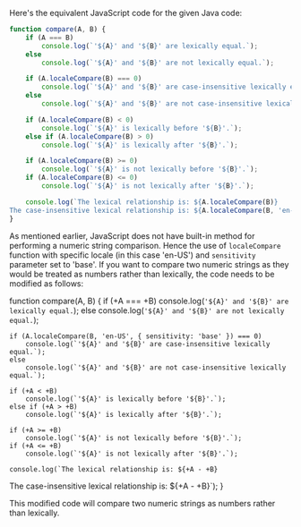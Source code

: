 Here's the equivalent JavaScript code for the given Java code:

```javascript
function compare(A, B) {
    if (A === B)
        console.log(`'${A}' and '${B}' are lexically equal.`);
    else
        console.log(`'${A}' and '${B}' are not lexically equal.`);

    if (A.localeCompare(B) === 0)
        console.log(`'${A}' and '${B}' are case-insensitive lexically equal.`);
    else
        console.log(`'${A}' and '${B}' are not case-insensitive lexically equal.`);

    if (A.localeCompare(B) < 0)
        console.log(`'${A}' is lexically before '${B}'.`);
    else if (A.localeCompare(B) > 0)
        console.log(`'${A}' is lexically after '${B}'.`);

    if (A.localeCompare(B) >= 0)
        console.log(`'${A}' is not lexically before '${B}'.`);
    if (A.localeCompare(B) <= 0)
        console.log(`'${A}' is not lexically after '${B}'.`); 

    console.log(`The lexical relationship is: ${A.localeCompare(B)} 
The case-insensitive lexical relationship is: ${A.localeCompare(B, 'en-US', { sensitivity: 'base' })}`);
}
```

As mentioned earlier, JavaScript does not have built-in method for performing a numeric string comparison. Hence the use of `localeCompare` function with specific locale (in this case 'en-US') and `sensitivity` parameter set to 'base'. If you want to compare two numeric strings as they would be treated as numbers rather than lexically, the code needs to be modified as follows:

function compare(A, B) {
    if (+A === +B)
        console.log(`'${A}' and '${B}' are lexically equal.`);
    else
        console.log(`'${A}' and '${B}' are not lexically equal.`);

    if (A.localeCompare(B, 'en-US', { sensitivity: 'base' }) === 0)
        console.log(`'${A}' and '${B}' are case-insensitive lexically equal.`);
    else
        console.log(`'${A}' and '${B}' are not case-insensitive lexically equal.`);

    if (+A < +B)
        console.log(`'${A}' is lexically before '${B}'.`);
    else if (+A > +B)
        console.log(`'${A}' is lexically after '${B}'.`);

    if (+A >= +B)
        console.log(`'${A}' is not lexically before '${B}'.`);
    if (+A <= +B)
        console.log(`'${A}' is not lexically after '${B}'.`); 

    console.log(`The lexical relationship is: ${+A - +B}
The case-insensitive lexical relationship is: ${+A - +B}`);
}

This modified code will compare two numeric strings as numbers rather than lexically.
